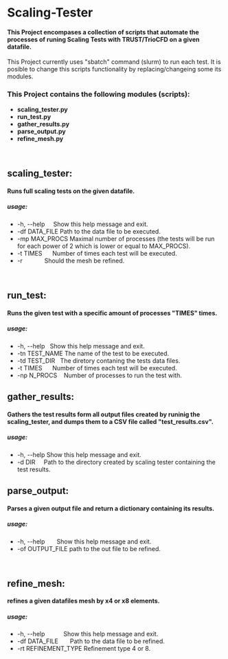 # Scaling-Tester
#### This Project encompases a collection of scripts that automate the processes of runing Scaling Tests with TRUST/TrioCFD on a given datafile.

This Project currently uses "sbatch" command (slurm) to run each test.
It is posible to change this scripts functionality by replacing/changeing some its modules.

### This Project contains the following modules (scripts):

* **scaling_tester.py**
* **run_test.py**
* **gather_results.py**
* **parse_output.py**
* **refine_mesh.py**

  
## scaling_tester:
#### Runs full scaling tests on the given datafile.
##### usage:
* -h, --help     Show this help message and exit.
* -df DATA_FILE  Path to the data file to be executed.
* -mp MAX_PROCS  Maximal number of processes (the tests will be run for each power of 2 
                 which is lower or equal to MAX_PROCS).
* -t  TIMES      Number of times each test will be executed.
* -r             Should the mesh be refined.
  
  
## run_test:
#### Runs the given test with a specific amount of processes "TIMES" times. 
##### usage:
* -h, --help     Show this help message and exit.
* -tn TEST_NAME  The name of the test to be executed.
* -td TEST_DIR   The diretory contaning the tests data files.
* -t  TIMES      Number of times each test will be executed.
* -np N_PROCS    Number of processes to run the test with.


## gather_results:
#### Gathers the test results form all output files created by runinig the scaling_tester, and dumps them to a CSV file called "test_results.csv".
##### usage:
* -h, --help  Show this help message and exit.
* -d  DIR     Path to the directory created by scaling tester containing the
              test results.


## parse_output:
#### Parses a given output file and return a dictionary containing its results.
##### usage:
* -h, --help        Show this help message and exit.
* -of OUTPUT_FILE   path to the out file to be refined.

  
## refine_mesh:
#### refines a given datafiles mesh by x4 or x8 elements.
##### usage:
* -h, --help           Show this help message and exit.
* -df DATA_FILE        Path to the data file to be refined.
* -rt REFINEMENT_TYPE  Refinement type 4 or 8.
